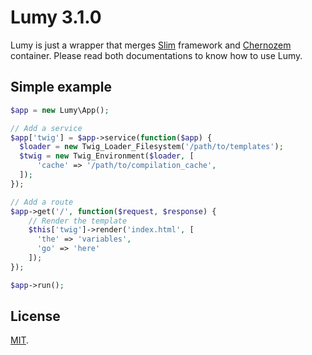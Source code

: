 Lumy 3.1.0
==========

Lumy is just a wrapper that merges [Slim](http://www.slimframework.com) framework and [Chernozem](https://github.com/pyrsmk/Chernozem) container. Please read both documentations to know how to use Lumy.

Simple example
--------------

```php
$app = new Lumy\App();

// Add a service
$app['twig'] = $app->service(function($app) {
  $loader = new Twig_Loader_Filesystem('/path/to/templates');
  $twig = new Twig_Environment($loader, [
      'cache' => '/path/to/compilation_cache',
  ]);
});

// Add a route
$app->get('/', function($request, $response) {
    // Render the template
    $this['twig']->render('index.html', [
      'the' => 'variables',
      'go' => 'here'
    ]);
});

$app->run();
```

License
-------

[MIT](http://dreamysource.mit-license.org).
